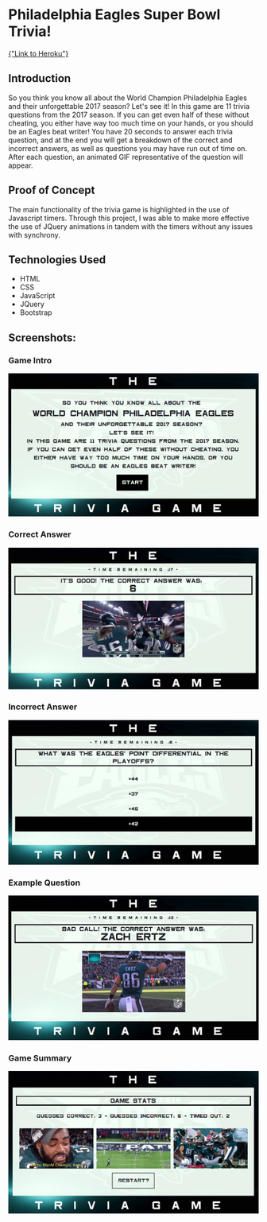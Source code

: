 # Philadelphia Eagles Super Bowl Trivia!

[{"Link to Heroku"}](http://url/a.png)

## Introduction

So you think you know all about the World Champion Philadelphia Eagles and their unforgettable 2017 season? Let's see it! In this game are 11 trivia questions from the 2017 season. If you can get even half of these without cheating, you either have way too much time on your hands, or you should be an Eagles beat writer! You have 20 seconds to answer each trivia question, and at the end you will get a breakdown of the correct and incorrect answers, as well as questions you may have run out of time on. After each question, an animated GIF representative of the question will appear.

## Proof of Concept

The main functionality of the trivia game is highlighted in the use of Javascript timers. Through this project, I was able to make more effective the use of JQuery animations in tandem with the timers without any issues with synchrony.

## Technologies Used
* HTML
* CSS
* JavaScript
* JQuery
* Bootstrap

## Screenshots:

### Game Intro
![{Alt}](assets/images/screenshot4.png)

### Correct Answer
![{Alt}](assets/images/screenshot5.png)

### Incorrect Answer

![{Alt}](assets/images/screenshot1.png)

### Example Question

![{Alt}](assets/images/screenshot2.png)

### Game Summary

![{Alt}](assets/images/screenshot3.png)